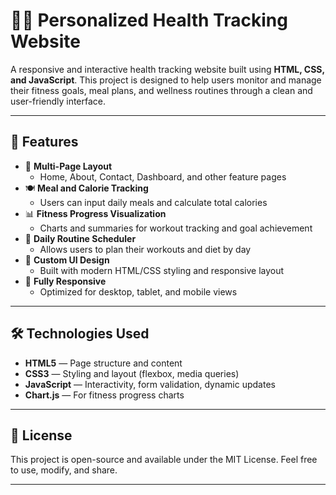 # 🏃‍♂️ Personalized Health Tracking Website

A responsive and interactive health tracking website built using **HTML, CSS, and JavaScript**. This project is designed to help users monitor and manage their fitness goals, meal plans, and wellness routines through a clean and user-friendly interface.

---

## 🌟 Features

- 🧭 **Multi-Page Layout**
  - Home, About, Contact, Dashboard, and other feature pages
- 🍽️ **Meal and Calorie Tracking**
  - Users can input daily meals and calculate total calories
- 📊 **Fitness Progress Visualization**
  - Charts and summaries for workout tracking and goal achievement
- 📅 **Daily Routine Scheduler**
  - Allows users to plan their workouts and diet by day
- 🎨 **Custom UI Design**
  - Built with modern HTML/CSS styling and responsive layout
- 📱 **Fully Responsive**
  - Optimized for desktop, tablet, and mobile views

---

## 🛠️ Technologies Used

- **HTML5** — Page structure and content  
- **CSS3** — Styling and layout (flexbox, media queries)  
- **JavaScript** — Interactivity, form validation, dynamic updates  
- **Chart.js** — For fitness progress charts

---

## 📌 License

This project is open-source and available under the MIT License. Feel free to use, modify, and share.

---

